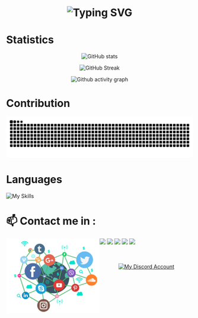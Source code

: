 
<h1 align="center"><img src="https://readme-typing-svg.demolab.com?font=Jetbrains+Mono&weight=900&size=40&duration=3000&pause=1000&color=0A16EB&center=true&vCenter=true&width=1000&height=40&lines=Welcome%2C+I+am+psycodeliccircus;I+specialize+in+Javascript%2C+C%23+and+LUA." alt="Typing SVG" /></h1>

# Statistics 
<div align="center">
  
![GitHub stats](https://github-readme-stats.vercel.app/api?username=psycodeliccircus&count_private=true&show_icons=true&title_color=0A16EB&text_color=ffffff&icon_color=0A16EB&border_color=0d1117&bg_color=0d1117)

![GitHub Streak](https://streak-stats.demolab.com?user=psycodeliccircus&theme=dark&locale=pt_BR&date_format=j%2Fn%5B%2FY%5D&fire=0A16EB&ring=0A16EB&currStreakLabel=0A16EBFE&stroke=0A16EBFE&sideLabels=0A16EB&background=0D1117FE&border=0D1117FE)

![Github activity graph](https://github-readme-activity-graph.cyclic.app/graph?username=psycodeliccircus&bg_color=0D1117FE&color=FFFFFF&line=FFFFFF&point=0A16EB&area_color=0A16EB&area=true&hide_border=true)
</div>

# Contribution
<img alt="github-snake" src="https://raw.githubusercontent.com/psycodeliccircus/psycodeliccircus/output/github-contribution-grid-snake-dark.svg" />


# Languages
![My Skills](https://skillicons.dev/icons?i=js,ts,html,css,nodejs,jquery,bootstrap,vscode,mongodb,postgres,cloudflare,discord,github,git,lua)



# **📫 Contact me in :** &nbsp;

<p align="center">
  <a>
    <img align="left" src ="https://raw.githubusercontent.com/Sobhan-SRZA/Sobhan-SRZA/main/source/social-media.png" width = 50% >
  </a>
<div> 
  <a href="https://www.youtube.com/renildomarcio" target="_blank"><img src="https://img.shields.io/badge/YouTube-FF0000?style=for-the-badge&logo=youtube&logoColor=white" target="_blank"></a>
  <a href="https://instagram.com/renildomarcio" target="_blank"><img src="https://img.shields.io/badge/-Instagram-%23E4405F?style=for-the-badge&logo=instagram&logoColor=white" target="_blank"></a>
 	<a href="https://www.twitch.tv/renildomarcio" target="_blank"><img src="https://img.shields.io/badge/Twitch-9146FF?style=for-the-badge&logo=twitch&logoColor=white" target="_blank"></a>
 <a href="https://discord.gg/h269JAMTFy" target="_blank"><img src="https://img.shields.io/badge/Discord-7289DA?style=for-the-badge&logo=discord&logoColor=white" target="_blank"></a> 
  <a href = "mailto:renildomrc@gmail.com"><img src="https://img.shields.io/badge/-Gmail-%23333?style=for-the-badge&logo=gmail&logoColor=white" target="_blank"></a>
</div>
<br><br>
<p align="center">
  <a href="https://discord.com/users/767106577022320680" target="_blank">
    <img alt="My Discord Account" src="https://discord.c99.nl/widget/theme-2/767106577022320680.png"  />
  </a>
</p>
